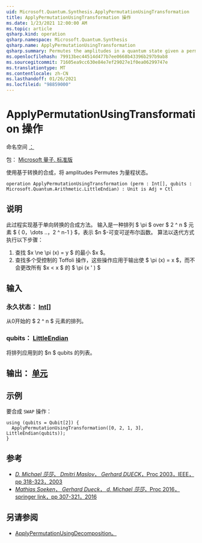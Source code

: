 ```yaml
---
uid: Microsoft.Quantum.Synthesis.ApplyPermutationUsingTransformation
title: ApplyPermutationUsingTransformation 操作
ms.date: 1/23/2021 12:00:00 AM
ms.topic: article
qsharp.kind: operation
qsharp.namespace: Microsoft.Quantum.Synthesis
qsharp.name: ApplyPermutationUsingTransformation
qsharp.summary: Permutes the amplitudes in a quantum state given a permutation using transformation-based synthesis.
ms.openlocfilehash: 79913bec44514d477b7ee0668b43396b297b9ab8
ms.sourcegitcommit: 71605ea9cc630e84e7ef29027e1f0ea06299747e
ms.translationtype: MT
ms.contentlocale: zh-CN
ms.lasthandoff: 01/26/2021
ms.locfileid: "98859000"
---
```

# <a name="applypermutationusingtransformation-operation"></a>ApplyPermutationUsingTransformation 操作

命名空间 [：](xref:Microsoft.Quantum.Synthesis)

包： [Microsoft 量子. 标准版](https://nuget.org/packages/Microsoft.Quantum.Standard)


使用基于转换的合成，将 amplitudes Permutes 为量程状态。

```qsharp
operation ApplyPermutationUsingTransformation (perm : Int[], qubits : Microsoft.Quantum.Arithmetic.LittleEndian) : Unit is Adj + Ctl
```


## <a name="description"></a>说明

此过程实现基于单向转换的合成方法。  输入是一种排列 $ \pi $ over $ 2 ^ n $ 元素 $ \{ 0，\dots ..，2 ^ n-1 \} $，表示 $n $-可变可逆布尔函数。
算法以迭代方式执行以下步骤：

1. 查找 $x \ne \pi (x) = y $ 的最小 $x $。
2. 查找多个受控制的 Toffoli 操作，这些操作应用于输出使 $ \pi (x) = x $，而不会更改所有 $x < x $ 的 $ \pi (x ' ) $

## <a name="input"></a>输入

### <a name="perm--int"></a>永久状态： [Int](xref:microsoft.quantum.lang-ref.int)[]

从0开始的 $ 2 ^ n $ 元素的排列。


### <a name="qubits--littleendian"></a>qubits： [LittleEndian](xref:Microsoft.Quantum.Arithmetic.LittleEndian)

将排列应用到的 $n $ qubits 的列表。



## <a name="output--unit"></a>输出： [单元](xref:microsoft.quantum.lang-ref.unit)



## <a name="example"></a>示例

要合成 `SWAP` 操作：

```qsharp
using (qubits = Qubit[2]) {
  ApplyPermutationUsingTransformation([0, 2, 1, 3], LittleEndian(qubits));
}
```

## <a name="references"></a>参考

- [*D. Michael 莎莎*， *Dmitri Maslov*， *Gerhard DUECK*，Proc 2003，IEEE，pp 318-323，2003](https://doi.org/10.1145/775832.775915)
- [*Mathias Soeken*， *Gerhard Dueck*， *d. Michael 莎莎*，Proc 2016，springer link，pp 307-321，2016](https://doi.org/10.1007/978-3-319-40578-0_22)

## <a name="see-also"></a>另请参阅

- [ApplyPermutationUsingDecomposition。](xref:Microsoft.Quantum.Synthesis.ApplyPermutationUsingDecomposition)